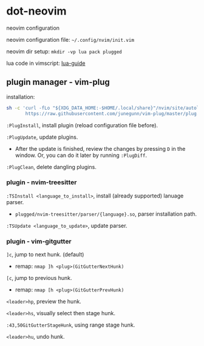 # dot-neovim

neovim configuration

neovim configuration file: `~/.config/nvim/init.vim`

neovim dir setup: `mkdir -vp lua pack plugged`

lua code in vimscript: [lua-guide](https://neovim.io/doc/user/lua-guide.html)

## plugin manager - vim-plug

installation:

```sh
sh -c 'curl -fLo "${XDG_DATA_HOME:-$HOME/.local/share}"/nvim/site/autoload/plug.vim --create-dirs \
       https://raw.githubusercontent.com/junegunn/vim-plug/master/plug.vim'
```

`:PlugInstall`, install plugin (reload configuration file before).

`:PlugUpdate`, update plugins. 

* After the update is finished, review the changes by pressing `D` in the window. Or, you can do it later by running `:PlugDiff`.

`:PlugClean`, delete dangling plugins.


### plugin - nvim-treesitter

`:TSInstall <language_to_install>`, install (already supported) lanuage parser.

* `plugged/nvim-treesitter/parser/{language}.so`, parser installation path.

`:TSUpdate <language_to_update>`, update parser.


### plugin - vim-gitgutter

`]c`, jump to next hunk. (default)

* remap: `nmap ]h <plug>(GitGutterNextHunk)`

`[c`, jump to previous hunk.

* remap: `nmap [h <plug>(GitGutterPrevHunk)`

`<leader>hp`, preview the hunk.

`<leader>hs`, visually select then stage hunk.

`:43,50GitGutterStageHunk`, using range stage hunk.

`<leader>hu`, undo hunk.
